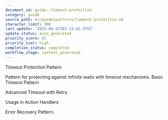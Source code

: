 ```yaml
---
document_id: guide--timeout-protection
category: guide
source_path: en/guide/patterns/timeout-protection.md
character_limit: 300
last_update: '2025-08-21T02:13:42.375Z'
update_status: auto_generated
priority_score: 95
priority_tier: high
completion_status: completed
workflow_stage: content_generated
---
```

Timeout Protection Pattern

Pattern for protecting against infinite waits with timeout mechanisms. Basic Timeout Pattern

Advanced Timeout with Retry

Usage in Action Handlers

Error Recovery Pattern.

